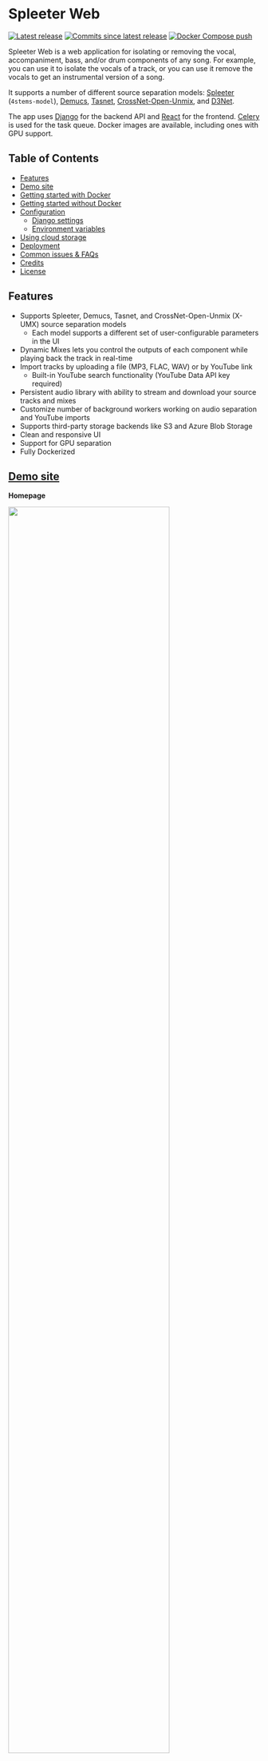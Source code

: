 # Spleeter Web
[![Latest release](https://img.shields.io/github/v/release/JeffreyCA/spleeter-web?label=latest%20release)](https://github.com/JeffreyCA/spleeter-web/releases) [![Commits since latest release](https://img.shields.io/github/commits-since/JeffreyCA/spleeter-web/latest/master?color=yellow)](https://github.com/JeffreyCA/spleeter-web/commits/master) [![Docker Compose push](https://github.com/JeffreyCA/spleeter-web/workflows/Docker%20Compose%20push/badge.svg)](https://github.com/JeffreyCA/spleeter-web/actions?query=workflow%3A%22Docker+Compose+push%22)

Spleeter Web is a web application for isolating or removing the vocal, accompaniment, bass, and/or drum components of any song. For example, you can use it to isolate the vocals of a track, or you can use it remove the vocals to get an instrumental version of a song.

It supports a number of different source separation models: [Spleeter](https://github.com/deezer/spleeter) (`4stems-model`), [Demucs](https://github.com/facebookresearch/demucs), [Tasnet](https://github.com/facebookresearch/demucs), [CrossNet-Open-Unmix](https://github.com/sony/ai-research-code/tree/master/x-umx), and [D3Net](https://github.com/sony/ai-research-code/tree/master/d3net).

The app uses [Django](https://www.djangoproject.com/) for the backend API and [React](https://reactjs.org/) for the frontend. [Celery](https://docs.celeryproject.org/en/stable/getting-started/introduction.html) is used for the task queue. Docker images are available, including ones with GPU support.

## Table of Contents

- [Features](#features)
- [Demo site](#demo-site)
- [Getting started with Docker](#getting-started-with-docker)
- [Getting started without Docker](#getting-started-without-docker)
- [Configuration](#configuration)
    - [Django settings](#django-settings)
    - [Environment variables](#environment-variables)
- [Using cloud storage](#using-cloud-storage-azure-storage-aws-s3-etc)
- [Deployment](#deployment)
- [Common issues & FAQs](#common-issues--faqs)
- [Credits](#credits)
- [License](#license)

## Features
- Supports Spleeter, Demucs, Tasnet, and CrossNet-Open-Unmix (X-UMX) source separation models
    - Each model supports a different set of user-configurable parameters in the UI
- Dynamic Mixes lets you control the outputs of each component while playing back the track in real-time
- Import tracks by uploading a file (MP3, FLAC, WAV) or by YouTube link
    - Built-in YouTube search functionality (YouTube Data API key required)
- Persistent audio library with ability to stream and download your source tracks and mixes
- Customize number of background workers working on audio separation and YouTube imports
- Supports third-party storage backends like S3 and Azure Blob Storage
- Clean and responsive UI
- Support for GPU separation
- Fully Dockerized

## [Demo site](https://jeffreyca.github.io/spleeter-web/)

**Homepage**

<img src="./screenshots/main.png" width="80%">

**Upload modal**

<img src="./screenshots/upload.png" width="45%">

**Mixer**

<img src="./screenshots/mixer.png" width="80%">

## Getting started with Docker
### Requirements
* 4 GB+ of memory (source separation is memory-intensive)
* [Docker](https://www.docker.com/) and [Docker Compose](https://docs.docker.com/compose/install/)

### Instructions
1. Clone repo:
    ```sh
    $ git clone https://github.com/JeffreyCA/spleeter-web.git
    $ cd spleeter-web
    ```
2. (Optional) Set the YouTube Data API key (for YouTube search functionality):

    You can skip this step, but you would not be able to import songs by searching with a query. You would still be able to import songs via YouTube links though.

    Create an `.env` file at the project root with the following contents:
    ```
    YOUTUBE_API_KEY=<YouTube Data API key>
    ```
3. (Optional) Setup for GPU support:
    Source separation can be accelerated with a GPU (however only NVIDIA GPUs are supported).

    1. Install NVIDIA drivers for your GPU.

    2. [Install the NVIDIA Container Toolkit.](https://docs.nvidia.com/datacenter/cloud-native/container-toolkit/install-guide.html#docker) If on Windows, refer to [this](https://docs.nvidia.com/cuda/wsl-user-guide/index.html).

    3. Verify Docker works with your GPU by running `sudo docker run --rm --gpus all nvidia/cuda:11.0-base nvidia-smi`

4. Download and run prebuilt Docker images:
    ```sh
    # For regular CPU separation
    spleeter-web$ docker-compose -f docker-compose.yml -f docker-compose.dev.yml up
    # For GPU separation
    spleeter-web$ docker-compose -f docker-compose.gpu.yml -f docker-compose.dev.yml up
    ```

    Alternatively, you can build the Docker images from source:
    ```sh
    # For regular CPU separation
    spleeter-web$ docker-compose -f docker-compose.yml -f docker-compose.build.yml -f docker-compose.dev.yml up --build
    # For GPU separation
    spleeter-web$ docker-compose -f docker-compose.gpu.yml -f docker-compose.build.gpu.yml -f docker-compose.dev.yml up --build
    ```

5. Launch **Spleeter Web**

    Navigate to [http://127.0.0.1:8000](http://127.0.0.1:8000) in your browser. Uploaded tracks and generated mixes will appear in `media/uploads` and `media/separate` respectively on your host machine.

## Getting started without Docker
**If you are on Windows, it's recommended to follow the Docker instructions above. Celery is not well-supported on Windows.**

### Requirements
* 4 GB+ of memory (source separation is memory-intensive)
* Python 3.6+ ([link](https://www.python.org/downloads/))
* Node.js 12+ ([link](https://nodejs.org/en/download/))
* Redis ([link](https://redis.io/))
* ffmpeg and ffprobe ([link](https://www.ffmpeg.org/download.html))
    * On macOS, you can install it using Homebrew or MacPorts
    * On Windows, you can follow [this guide](http://blog.gregzaal.com/how-to-install-ffmpeg-on-windows/)

### Instructions
1. Set environment variables

    **Make sure these variables are set in every terminal session prior to running the commands below.**

    ```sh
    # Unix/macOS:
    (env) spleeter-web$ export DJANGO_DEVELOPMENT=true
    (env) spleeter-web$ export YOUTUBE_API_KEY=<api key>
    # Windows:
    (env) spleeter-web$ set DJANGO_DEVELOPMENT=true
    (env) spleeter-web$ set YOUTUBE_API_KEY=<api key>
    ```
2. Create Python virtual environment
    ```sh
    spleeter-web$ python -m venv env
    # Unix/macOS:
    spleeter-web$ source env/bin/activate
    # Windows:
    spleeter-web$ .\env\Scripts\activate
    ```
3. Install Python dependencies
    ```sh
    (env) spleeter-web$ pip install -r requirements.txt
    ```
4. Install Node dependencies
    ```sh
    spleeter-web$ cd frontend
    spleeter-web/frontend$ npm install
    ```
5. Ensure Redis server is running on `localhost:6379` (needed for Celery)

    You can run it on a different host or port, but make sure to update `CELERY_BROKER_URL` and `CELERY_RESULT_BACKEND` in `settings.py`. It must be follow the format: `redis://host:port/db`.

6. Apply migrations
    ```sh
    (env) spleeter-web$ python manage.py migrate
    ````
7. Start frontend
    ```sh
    spleeter-web$ npm run dev --prefix frontend
    ```
8. Start backend in separate terminal
    ```sh
    (env) spleeter-web$ python manage.py runserver 0.0.0.0:8000
    ````

9. Start Celery workers in separate terminal

    **Unix/macOS:**
    ```sh
    # Start fast worker
    (env) spleeter-web$ celery -A api worker -l INFO -Q fast_queue -c 3

    # Start slow worker
    (env) spleeter-web$ celery -A api worker -l INFO -Q slow_queue -c 1
    ```

    This launches two Celery workers: one processes fast tasks like YouTube imports and the other processes slow tasks like source separation. The one working on fast tasks can work on 3 tasks concurrently, while the one working on slow tasks only handles a single task at a time (since it's memory-intensive). Feel free to adjust these values to your fitting.

    **Windows:**

    You'll first need to install `gevent`. Note however that you will not be able to abort in-progress tasks if using Celery on Windows.

    ```sh
    (env) spleeter-web$ pip install gevent
    ```

    ```sh
    # Start fast worker
    (env) spleeter-web$ celery -A api worker -l INFO -Q fast_queue -c 3 --pool=gevent

    # Start slow worker
    (env) spleeter-web$ celery -A api worker -l INFO -Q slow_queue -c 1 --pool=gevent
    ```

10. Launch **Spleeter Web**

    Navigate to [http://127.0.0.1:8000](http://127.0.0.1:8000) in your browser. Uploaded and mixed tracks will appear in `media/uploads` and `media/separate` respectively.

## Configuration

### Django settings

| Settings file | Description |
|---|---|
| `django_react/settings.py` | The base Django settings used when launched in non-Docker context. |
| `django_react/settings_dev.py` | Contains the **override** settings used when run in development mode (i.e. `DJANGO_DEVELOPMENT` is set). |
| `django_react/settings_docker.py` | The base Django settings used when launched using Docker. |
| `django_react/settings_docker_dev.py` | Contains the **override** settings used when run in development mode using Docker (i.e. `docker-compose.dev.yml`). |

### Environment variables
Here is a list of all the environment variables you can use to further customize Spleeter Web:

| Name | Description |
|---|---|
| `CPU_SEPARATION` | No need to set this if using Docker. Otherwise, set to `1` if you want CPU separation and `0` if you want GPU separation.
| `DJANGO_DEVELOPMENT` | Set to `true` if you want to run development build, which uses `settings_dev.py`/`settings_docker_dev.py` and runs Webpack in dev mode. |
| `APP_HOST` | Domain name or public IP of server. This is only used for production builds (i.e. when `DJANGO_DEVELOPMENT` is not set) |
| `DEFAULT_FILE_STORAGE` | Whether to use local filesystem or cloud-based storage for storing uploads and separated files. `FILE` or `AWS` or `AZURE`. |
| `AWS_ACCESS_KEY_ID` | AWS access key. Used when `DEFAULT_FILE_STORAGE` is set to `AWS`. |
| `AWS_SECRET_ACCESS_KEY` | AWS secret access key. Used when `DEFAULT_FILE_STORAGE` is set to `AWS`. |
| `AWS_STORAGE_BUCKET_NAME` | AWS S3 storage bucket name. Used when `DEFAULT_FILE_STORAGE` is set to `AWS`. |
| `AWS_S3_CUSTOM_DOMAIN` | Custom domain, such as for a CDN. Used when `DEFAULT_FILE_STORAGE` is set to `AWS`. |
| `AZURE_ACCOUNT_KEY` | Azure Blob account key. Used when `DEFAULT_FILE_STORAGE` is set to `AZURE`. |
| `AZURE_ACCOUNT_NAME` | Azure Blob account name. Used when `DEFAULT_FILE_STORAGE` is set to `AZURE`. |
| `AZURE_CONTAINER` | Azure Blob container name. Used when `DEFAULT_FILE_STORAGE` is set to `AZURE`. |
| `AZURE_CUSTOM_DOMAIN` | Custom domain, such as for a CDN. Used when `DEFAULT_FILE_STORAGE` is set to `AZURE`. |
| `CELERY_BROKER_URL` | Broker URL for Celery (e.g. `redis://localhost:6379/0`). |
| `CELERY_RESULT_BACKEND` | Result backend for Celery (e.g. `redis://localhost:6379/0`). |
| `CELERY_FAST_QUEUE_CONCURRENCY` | Number of concurrent YouTube import tasks Celery can process. Docker only. |
| `CELERY_SLOW_QUEUE_CONCURRENCY` | Number of concurrent source separation tasks Celery can process. Docker only. |
| `DEV_WEBSERVER_PORT` | Port that development webserver is mapped to on **host** machine. Docker only. |
| `NGINX_PORT` | Port that Nginx is mapped to on **host** machine. Docker only. |
| `YOUTUBE_API_KEY` | YouTube Data API key. |

## Using cloud storage (Azure Storage, AWS S3, etc.)

By default, **Spleeter Web** uses the local filesystem to store uploaded files and mixes. It uses [django-storages](https://django-storages.readthedocs.io/en/latest/), so you can also configure it to use other storage backends like Azure Storage or AWS S3.

To do this, edit `django_react/settings_docker.py` (if using Docker) or `django_react/settings.py` and set `DEFAULT_FILE_STORAGE` to another backend like `api.storage.S3Boto3Storage` or `api.storage.AzureStorage`.

Then, set the following environment variables (`.env` if using Docker), depending on which backend you're using:

**AWS S3:**
- `AWS_ACCESS_KEY_ID`
- `AWS_SECRET_ACCESS_KEY`
- `AWS_STORAGE_BUCKET_NAME`

**Azure Storage:**
- `AZURE_ACCOUNT_KEY`
- `AZURE_ACCOUNT_NAME`
- `AZURE_CONTAINER`

### CORS

To play back a dynamic mix, you may need to configure your storage service's CORS settings to allow the `Access-Control-Allow-Origin` header.

## Deployment
**Spleeter Web** can be deployed on a VPS or a cloud server such as Azure VMs, AWS EC2, DigitalOcean, etc. Deploying to cloud container services like ECS is not yet supported out of the box.

1. Clone this git repo
    ```sh
    $ git clone https://github.com/JeffreyCA/spleeter-web.git
    $ cd spleeter-web
    ```

2. Configure your storage provider in `django_react/settings_docker.py`. Set `DEFAULT_FILE_STORAGE` to one of: `api.storage.AzureStorage`, `api.storage.S3Boto3Storage`, or `api.storage.FileSystemStorage` (for hosting on Azure, AWS, or locally).

    If self-hosting, update `docker-compose.prod.selfhost.yml` and replace `/path/to/media` with the path where media files should be stored on the server.

3. In `spleeter-web`, create an `.env` file with the production environment variables

    `.env` file:
    ```
    APP_HOST=<domain name or public IP of server>
    AWS_ACCESS_KEY_ID=<access key id>                 # Optional
    AWS_SECRET_ACCESS_KEY=<secret key>                # Optional
    AWS_STORAGE_BUCKET_NAME=<bucket name>             # Optional
    AWS_S3_CUSTOM_DOMAIN=<custom domain>              # Optional
    AZURE_ACCOUNT_KEY=<account key>                   # Optional
    AZURE_ACCOUNT_NAME=<account name>                 # Optional
    AZURE_CONTAINER=<container name>                  # Optional
    AZURE_CUSTOM_DOMAIN=<custom domain>               # Optional
    CELERY_FAST_QUEUE_CONCURRENCY=<concurrency count> # Optional (default = 3)
    CELERY_SLOW_QUEUE_CONCURRENCY=<concurrency count> # Optional (default = 1)
    NGINX_PORT=<webserver port>                       # Optional (default = 80)
    YOUTUBE_API_KEY=<youtube api key>                 # Optional
    ```

    These values are referenced in `django_react/settings_docker.py` and `docker-compose.yml`, so you can also edit those files directly to set your production settings.

4. Build and start production containers

    **To enable GPU separation, substitute below `docker-compose.yml` and `docker-compose.build.yml` for `docker-compose.gpu.yml` and `docker-compose.build.gpu.yml` respectively.**

    If you are self-hosting media files:
    ```sh
    # Use prebuilt images
    spleeter-web$ sudo docker-compose -f docker-compose.yml -f docker-compose.prod.yml -f docker-compose.prod.selfhost.yml up -d
    # Or build from source
    spleeter-web$ sudo docker-compose -f docker-compose.yml -f docker-compose.build.yml -f docker-compose.prod.yml -f docker-compose.prod.selfhost.yml up --build -d
    ```

    Otherwise if using a storage provider:
    ```sh
    # Use prebuilt images
    spleeter-web$ sudo docker-compose -f docker-compose.yml -f docker-compose.prod.yml up -d
    # Or build from source
    spleeter-web$ sudo docker-compose -f docker-compose.yml -f docker-compose.build.yml -f docker-compose.prod.yml up --build -d
    ```

4. Access **Spleeter Web** at whatever you set `APP_HOST` to. Note that it will be running on port 80, not 8000.

## [Common issues & FAQs](https://github.com/JeffreyCA/spleeter-web/wiki/Common-issues-&-FAQs)

## Credits
Special thanks to:

* [tone.js](https://github.com/Tonejs/Tone.js/)
* [youtube-dl](https://github.com/ytdl-org/youtube-dl)
* [react-dropzone-uploader](https://github.com/fortana-co/react-dropzone-uploader)
* [react-music-player](https://github.com/lijinke666/react-music-player)

And to all the researchers and devs behind the supported source separation models:

* [Spleeter](https://github.com/deezer/spleeter)
* [Demucs/Tasnet](https://github.com/facebookresearch/demucs)
* [CrossNet-Open-Unmix](https://github.com/sony/ai-research-code/tree/master/x-umx)
* [D3Net](https://github.com/sony/ai-research-code/tree/master/d3net)

Turntable icon made from [Icon Fonts](https://www.onlinewebfonts.com/icon/497039) is licensed by CC BY 3.0.

## License
[MIT](./LICENSE)
